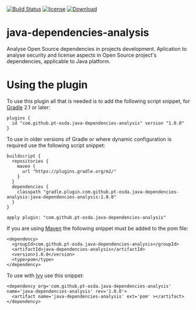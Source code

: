 [![Build Status](https://travis-ci.org/pt-osda/java-dependencies-analysis.svg?branch=master)](https://travis-ci.org/pt-osda/java-dependencies-analysis)
[![license](https://img.shields.io/github/license/pt-osda/java-dependencies-analysis.svg)](https://github.com/pt-osda/java-dependencies-analysis/blob/master/LICENSE)
[ ![Download](https://api.bintray.com/packages/ruidtlima/pt-osda/java-dependencies-analysis/images/download.svg) ](https://bintray.com/ruidtlima/pt-osda/java-dependencies-analysis/_latestVersion)

# java-dependencies-analysis
Analyse Open Source dependencies in projects development. Aplication to analyse security and license aspects in Open Source project's dependencies, applicable to Java platform.

# Using the plugin
To use this plugin all that is needed is to add the following script snippet, for [Gradle](https://gradle.org) 2.1 or later:

```
plugins {
  id "com.github.pt-osda.java-dependencies-analysis" version "1.0.0"
}
```

To use in older versions of Gradle or where dynamic configuration is required use the following script snippet:
```
buildscript {
  repositories {
    maven {
      url "https://plugins.gradle.org/m2/"
    }
  }
  dependencies {
    classpath "gradle.plugin.com.github.pt-osda.java-dependencies-analysis:java-dependencies-analysis:1.0.0"
  }
}

apply plugin: "com.github.pt-osda.java-dependencies-analysis"
```

If you are using [Maven](https://maven.apache.org) the following snippet must be added to the pom file:
```
<dependency>
  <groupId>com.github.pt-osda.java-dependencies-analysis</groupId>
  <artifactId>java-dependencies-analysis</artifactId>
  <version>1.0.0</version>
  <type>pom</type>
</dependency>
```

To use with [Ivy](http://ant.apache.org/ivy/) use this snippet:
```
<dependency org='com.github.pt-osda.java-dependencies-analysis' name='java-dependencies-analysis' rev='1.0.0'>
  <artifact name='java-dependencies-analysis' ext='pom' ></artifact>
</dependency>
```
